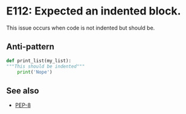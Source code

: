 # E112: Expected an indented block.

This issue occurs when code is not indented but should be.

## Anti-pattern

```python
def print_list(my_list):
"""This should be indented"""
    print('Nope')

```

## See also

* [PEP-8](https://www.python.org/dev/peps/pep-0008/#indentation)
